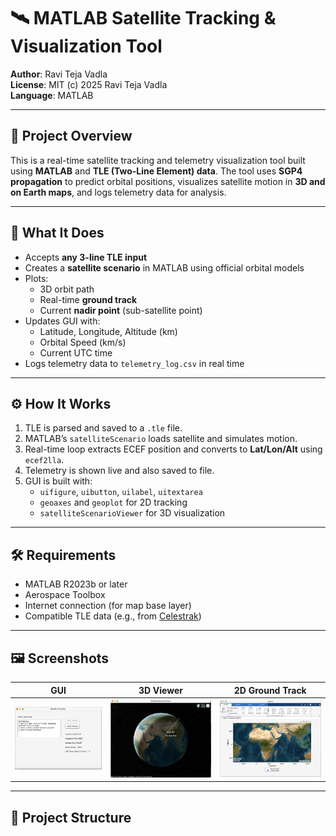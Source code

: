 # 🛰️ MATLAB Satellite Tracking & Visualization Tool

**Author**: Ravi Teja Vadla  
**License**: MIT (c) 2025 Ravi Teja Vadla   
**Language**: MATLAB

---

## 🔭 Project Overview

This is a real-time satellite tracking and telemetry visualization tool built using **MATLAB** and **TLE (Two-Line Element) data**. The tool uses **SGP4 propagation** to predict orbital positions, visualizes satellite motion in **3D and on Earth maps**, and logs telemetry data for analysis.

---

## 🧠 What It Does

- Accepts **any 3-line TLE input**
- Creates a **satellite scenario** in MATLAB using official orbital models
- Plots:
  - 3D orbit path
  - Real-time **ground track**
  - Current **nadir point** (sub-satellite point)
- Updates GUI with:
  - Latitude, Longitude, Altitude (km)
  - Orbital Speed (km/s)
  - Current UTC time
- Logs telemetry data to `telemetry_log.csv` in real time

---

## ⚙️ How It Works

1. TLE is parsed and saved to a `.tle` file.
2. MATLAB’s `satelliteScenario` loads satellite and simulates motion.
3. Real-time loop extracts ECEF position and converts to **Lat/Lon/Alt** using `ecef2lla`.
4. Telemetry is shown live and also saved to file.
5. GUI is built with:
   - `uifigure`, `uibutton`, `uilabel`, `uitextarea`
   - `geoaxes` and `geoplot` for 2D tracking
   - `satelliteScenarioViewer` for 3D visualization

---

## 🛠️ Requirements

- MATLAB R2023b or later
- Aerospace Toolbox
- Internet connection (for map base layer)
- Compatible TLE data (e.g., from [Celestrak](https://celestrak.org))

---

## 🖼️ Screenshots

| GUI | 3D Viewer | 2D Ground Track |
|-----|-----------|-----------------|
| ![GUI](Images/gui_interface.png) | ![3D](images/eci_orbit.png) | ![2D](Images/ground_track.png) |

---

## 📂 Project Structure
